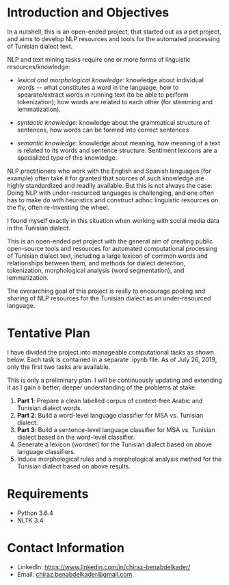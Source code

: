 # Introduction and Objectives

In a nutshell, this is an open-ended project, that started out as a pet project, and aims to develop NLP resources 
and tools for the automated processing of Tunisian dialect text. 

NLP and text mining tasks require one or more forms of linguistic resources/knowledge:

- *lexical and morphological knowledge*: knowledge about individual words -- what constitutes a word in the language, how to spearate/extract words in running text (to be able to perform tokenization); how words are related to each other (for stemming and lemmatization).

- *syntactic knowledge*: knowledge about the grammatical structure of sentences, how words can be formed into correct sentences
 
- *semantic knowledge*: knowledge about meaning, how meaning of a text is related to its words and sentence structure. Sentiment lexicons are a specialized type of this knowledge.

NLP practitioners who work with the English and Spanish languages (for example) often take it for granted that sources of such knowledge are highly standardized and readily available. 
But this is not always the case. Doing NLP with under-resourced languages is challenging, and one often has to make do with heuristics and construct adhoc linguistic resources on the fly, often re-inventing the wheel. 

I found myself exactly in this situation when working with social media data in the Tunisian dialect. 

This is an open-ended pet project with the general aim of creating public open-source tools and resources for automated computational processing of Tunisian dialect text, 
including a large lexicon of common words and relationships between them, and methods for dialect detection, tokenization, morphological analysis (word segmentation), and lemmatization. 

The overarching goal of this project is really to encourage pooling and sharing of NLP resources for the Tunisian dialect as an under-resourced language.


# Tentative Plan

I have divided the project into manageable computational tasks as shown below. Each task is contained in a separate .ipynb file. 
As of July 26, 2019, only the first two tasks are available.

This is only a preliminary plan. I will be continuously updating and extending it as I gain a better, deeper understanding of the problems at stake.


1. **Part 1**: Prepare a clean labelled corpus of context-free Arabic and Tunisian dialect words.
2. **Part 2**: Build a word-level language classifier for MSA vs. Tunisian dialect.
3. **Part 3**: Build a sentence-level language classifier for MSA vs. Tunisian dialect based on the word-level classifier.
4. Generate a lexicon (wordnet) for the Tunisian dialect based on above language classifiers.
5. Induce morphological rules and a morphological analysis method for the Tunisian dialect based on above results.



# Requirements

- Python 3.6.4
- NLTK 3.4

# Contact Information

- LinkedIn: https://www.linkedin.com/in/chiraz-benabdelkader/
- Email: chiraz.benabdelkader@gmail.com

